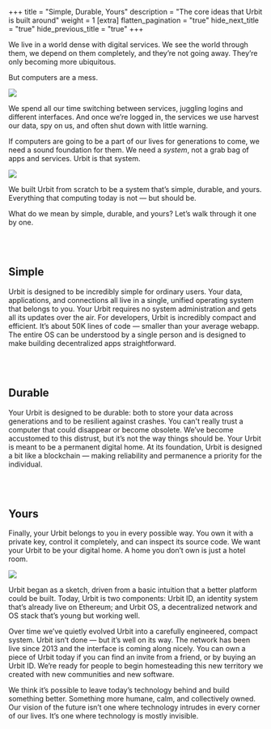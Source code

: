 +++
title = "Simple, Durable, Yours"
description = "The core ideas that Urbit is built around"
weight = 1
[extra]
flatten_pagination = "true"
hide_next_title = "true"
hide_previous_title = "true"
+++

We live in a world dense with digital services. We see the world through them, we depend on them completely, and they’re not going away. They’re only becoming more ubiquitous.

But computers are a mess.


<img class="ba mv5 w-100" src="https://media.urbit.org/site/understanding-urbit/simple-durable-yours/simple-durable-yours-notifications.svg">


We spend all our time switching between services, juggling logins and different interfaces. And once we’re logged in, the services we use harvest our data, spy on us, and often shut down with little warning.

If computers are going to be a part of our lives for generations to come, we need a sound foundation for them. We need a _system_, not a grab bag of apps and services. Urbit is that system.

<img class="ba mv5 w-100" src="https://media.urbit.org/site/understanding-urbit/simple-durable-yours/simple-durable-yours-rock%402x.png">

We built Urbit from scratch to be a system that’s simple, durable, and yours. Everything that computing today is not — but should be.

What do we mean by simple, durable, and yours? Let’s walk through it one by one.

<br /><br />

## Simple

Urbit is designed to be incredibly simple for ordinary users. Your data, applications, and connections all live in a single, unified operating system that belongs to you. Your Urbit requires no system administration and gets all its updates over the air. For developers, Urbit is incredibly compact and efficient. It’s about 50K lines of code — smaller than your average webapp. The entire OS can be understood by a single person and is designed to make building decentralized apps straightforward.

<br /><br />

## Durable

Your Urbit is designed to be durable: both to store your data across generations and to be resilient against crashes. You can't really trust a computer that could disappear or become obsolete. We’ve become accustomed to this distrust, but it’s not the way things should be. Your Urbit is meant to be a permanent digital home. At its foundation, Urbit is designed a bit like a blockchain — making reliability and permanence a priority for the individual.

<br /><br />

## Yours

Finally, your Urbit belongs to you in every possible way. You own it with a private key, control it completely, and can inspect its source code. We want your Urbit to be your digital home. A home you don’t own is just a hotel room.

<img class="ba mv5 w-100" src="https://media.urbit.org/site/understanding-urbit/simple-durable-yours/simple-durable-yours-evolution.svg">

Urbit began as a sketch, driven from a basic intuition that a better platform could be built. Today, Urbit is two components: Urbit ID, an identity system that’s already live on Ethereum; and Urbit OS, a decentralized network and OS stack that’s young but working well.

Over time we’ve quietly evolved Urbit into a carefully engineered, compact system. Urbit isn’t done — but it’s well on its way. The network has been live since 2013 and the interface is coming along nicely. You can own a piece of Urbit today if you can find an invite from a friend, or by buying an Urbit ID. We’re ready for people to begin homesteading this new territory we created with new communities and new software.

We think it’s possible to leave today’s technology behind and build something better. Something more humane, calm, and collectively owned. Our vision of the future isn’t one where technology intrudes in every corner of our lives. It’s one where technology is mostly invisible.
